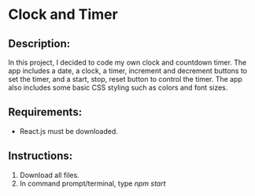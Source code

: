 # Clock and Timer
## Description: <br/>
In this project, I decided to code my own clock and countdown timer. The app includes a date, a clock, a timer, increment and decrement buttons to set the timer, and a start, stop, reset button to control the timer. The app also includes some basic CSS styling such as colors and font sizes.

## Requirements: <br/> 
* React.js must be downloaded.

## Instructions: <br/>
1. Download all files.
2. In command prompt/terminal, type _npm start_
